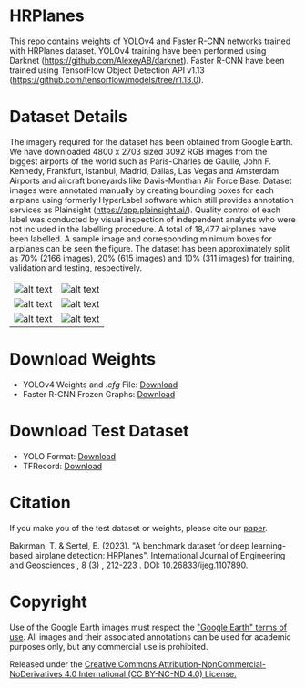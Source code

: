 # HRPlanes

This repo contains weights of YOLOv4 and Faster R-CNN networks trained with HRPlanes dataset. YOLOv4 training have been performed using Darknet (https://github.com/AlexeyAB/darknet). Faster R-CNN have been trained using TensorFlow Object Detection API v1.13 (https://github.com/tensorflow/models/tree/r1.13.0). 

# Dataset Details

The imagery required for the dataset has been obtained from Google Earth. We have downloaded 4800 x 2703 sized 3092 RGB images from the biggest airports of the world such as Paris-Charles de Gaulle, John F. Kennedy, Frankfurt, Istanbul, Madrid, Dallas, Las Vegas and Amsterdam Airports and aircraft boneyards like Davis-Monthan Air Force Base.
Dataset images were annotated manually by creating bounding boxes for each airplane using formerly HyperLabel software which still provides annotation services as Plainsight (https://app.plainsight.ai/). Quality control of each label was conducted by visual inspection of independent analysts who were not included in the labelling procedure. A total of 18,477 airplanes have been labelled. A sample image and corresponding minimum boxes for airplanes can be seen the figure.
The dataset has been approximately split as 70% (2166 images), 20% (615 images) and 10% (311 images) for training, validation and testing, respectively.

|  |  |
| --- | --- |
| ![alt text](https://github.com/TolgaBkm/HRPlanes/blob/main/Sample%20Images/Sample%20Image.png) | ![alt text](https://github.com/TolgaBkm/HRPlanes/blob/main/Sample%20Images/Sample%20Image%202.jpg) |
| ![alt text](https://github.com/TolgaBkm/HRPlanes/blob/main/Sample%20Images/Sample%20Image%203.jpg)|  ![alt text](https://github.com/TolgaBkm/HRPlanes/blob/main/Sample%20Images/Sample%20Image%204.jpg) |
| ![alt text](https://github.com/TolgaBkm/HRPlanes/blob/main/Sample%20Images/Sample%20Image%205.jpg) | ![alt text](https://github.com/TolgaBkm/HRPlanes/blob/main/Sample%20Images/Sample%20Image%206.jpg) |

# Download Weights

- YOLOv4 Weights and *.cfg* File: [Download](https://drive.google.com/file/d/1r0AlQE10y21b8bm5pvoj_jtDfDp_-ees/view?usp=sharing)
- Faster R-CNN Frozen Graphs: [Download](https://drive.google.com/file/d/1L3ho4L7lxxBItVg43zLmnrywQiYrxgWm/view?usp=sharing)

# Download Test Dataset

- YOLO Format: [Download](https://drive.google.com/file/d/1UBhs64ximEDmBtbMecg-aMaGMBX4yt8m/view?usp=sharing)
- TFRecord: [Download](https://drive.google.com/file/d/12MU8_cHpjai46hMsIdPY_X9T-Z6fEbRo/view?usp=sharing)

# Citation

If you make you of the test dataset or weights, please cite our [paper](https://dergipark.org.tr/tr/pub/ijeg/issue/77206/1107890#article_cite).

Bakırman, T. & Sertel, E. (2023). "A benchmark dataset for deep learning-based airplane detection: HRPlanes". International Journal of Engineering and Geosciences , 8 (3) , 212-223 . DOI: 10.26833/ijeg.1107890.

# Copyright

Use of the Google Earth images must respect the ["Google Earth" terms of use](https://about.google/brand-resource-center/products-and-services/geo-guidelines/). All images and their associated annotations can be used for academic purposes only, but any commercial use is prohibited.

Released under the [Creative Commons Attribution-NonCommercial-NoDerivatives 4.0 International (CC BY-NC-ND 4.0) License.](https://creativecommons.org/licenses/by-nc-nd/4.0/)
